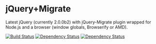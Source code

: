jQuery+Migrate
==============

Latest jQuery (currently 2.0.0b2) with jQuery-Migrate plugin wrapped for Node.js and a browser (window globals, Browserify or AMD).

[![Build Status](https://travis-ci.org/listochkin/node-jquery-with-migrate.png)](https://travis-ci.org/listochkin/node-jquery-with-migrate)
[![Dependency Status](https://gemnasium.com/listochkin/node-jquery-with-migrate.png)](https://gemnasium.com/listochkin/node-jquery-with-migrate)
[![Dependency Status](https://david-dm.org/listochkin/node-jquery-with-migrate.png)](https://gemnasium.com/listochkin/node-jquery-with-migrate)

